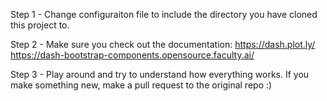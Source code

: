 Step 1 - Change configuraiton file to include the directory you have cloned this project to.

Step 2 - Make sure you check out the documentation: 
	https://dash.plot.ly/
	https://dash-bootstrap-components.opensource.faculty.ai/
	
Step 3 - Play around and try to understand how everything works. If you make something new, make a pull request to the original repo :)
